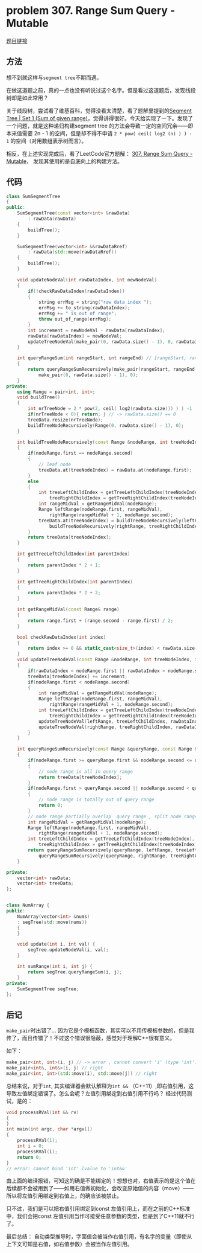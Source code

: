 # problem 307. Range Sum Query - Mutable

[题目链接](https://leetcode.com/problems/range-sum-query-mutable/)


## 方法

想不到就这样与`segment tree`不期而遇。

在做这道题之前，真的一点也没有听说过这个名字。但是看过这道题后，发现线段树却是如此常用？

关于线段树，尝试看了维基百科，觉得没看太清楚，看了题解里提到的[Segment Tree | Set 1 (Sum of given range)](http://www.geeksforgeeks.org/segment-tree-set-1-sum-of-given-range/)，觉得讲得很好。今天给实现了一下。发现了一个问题，就是这种递归构建segment tree 的方法会导致一定的空间冗余——即本来值需要 2n - 1 的空间，但是却不得不申请 `2 * pow( ceil( log2 (n) ) ) - 1` 的空间（对用数组表示树而言）。

相反，在上述实现完成后，看了LeetCode官方题解： [307. Range Sum Query - Mutable](https://leetcode.com/articles/range-sum-query-mutable/#approach-2-sqrt-decomposition-accepted)， 发现其使用的是自底向上的构建方法。

## 代码

```C++
class SumSegmentTree
{
public:
    SumSegmentTree(const vector<int> &rawData)
        : rawData(rawData)
    {
        buildTree();      
    }

    SumSegmentTree(vector<int> &&rawDataRref)
        : rawData(std::move(rawDataRref))
    {
        buildTree();
    }

    void updateNodeVal(int rawDataIndex, int newNodeVal)
    {
        if(!checkRawDataIndex(rawDataIndex))
        { 
            string errMsg = string("raw data index ");
            errMsg += to_string(rawDataIndex);
            errMsg += " is out of range";
            throw out_of_range(errMsg);
        }
        int increment = newNodeVal - rawData[rawDataIndex];
        rawData[rawDataIndex] = newNodeVal;
        updateTreeNodeVal(make_pair(0, rawData.size() - 1), 0, rawDataIndex, increment);
    }

    int queryRangeSum(int rangeStart, int rangeEnd) // [rangeStart, rangeEnd] -> inclusive
    {
        return queryRangeSumRecursively(make_pair(rangeStart, rangeEnd), 
            make_pair(0, rawData.size() - 1), 0);
    }
private:
    using Range = pair<int, int>;
    void buildTree()
    {
        int nrTreeNode = 2 * pow(2, ceil( log2(rawData.size()) ) ) -1  ;
        if(nrTreeNode < 0){ return; } // -> rawData.size() == 0
        treeData.resize(nrTreeNode);
        buildTreeNodeRecursively(Range(0, rawData.size() - 1), 0);
    }

    int buildTreeNodeRecursively(const Range &nodeRange, int treeNodeIndex)
    {
        if(nodeRange.first == nodeRange.second)
        {
            // leaf node
            treeData.at(treeNodeIndex) = rawData.at(nodeRange.first);
        }
        else
        {
            int treeLeftChildIndex = getTreeLeftChildIndex(treeNodeIndex),
                treeRightChildIndex = getTreeRightChildIndex(treeNodeIndex);
            int rangeMidVal = getRangeMidVal(nodeRange);
            Range leftRange(nodeRange.first, rangeMidVal),
                rightRange(rangeMidVal + 1, nodeRange.second);
            treeData.at(treeNodeIndex) = buildTreeNodeRecursively(leftRange, treeLeftChildIndex) + // left
                buildTreeNodeRecursively(rightRange, treeRightChildIndex);// right
        }
        return treeData[treeNodeIndex];
    }

    int getTreeLeftChildIndex(int parentIndex)
    {
        return parentIndex * 2 + 1;
    }

    int getTreeRightChildIndex(int parentIndex)
    {
        return parentIndex * 2 + 2;
    }

    int getRangeMidVal(const Range& range)
    {
        return range.first + (range.second - range.first) / 2;
    }

    bool checkRawDataIndex(int index)
    {
        return index >= 0 && static_cast<size_t>(index) < rawData.size();
    }
    void updateTreeNodeVal(const Range &nodeRange, int treeNodeIndex, int rawDataIndex, int increment)
    {
        if(rawDataIndex < nodeRange.first || rawDataIndex > nodeRange.second){ return; } // irrelevant
        treeData[treeNodeIndex] += increment;
        if(nodeRange.first < nodeRange.second)
        {
            int rangeMidVal = getRangeMidVal(nodeRange);
            Range leftRange(nodeRange.first, rangeMidVal),
                rightRange(rangeMidVal + 1, nodeRange.second);
            int treeLeftChildIndex = getTreeLeftChildIndex(treeNodeIndex),
                treeRightChildIndex = getTreeRightChildIndex(treeNodeIndex);
            updateTreeNodeVal(leftRange, treeLeftChildIndex, rawDataIndex, increment);
            updateTreeNodeVal(rightRange, treeRightChildIndex, rawDataIndex, increment);   
        }
    }

    int queryRangeSumRecursively(const Range &queryRange, const Range &nodeRange, int treeNodeIndex)
    {
        if(nodeRange.first >= queryRange.first && nodeRange.second <= queryRange.second)
        {
            // node range is all in query range
            return treeData[treeNodeIndex];
        }
        if(nodeRange.first > queryRange.second || nodeRange.second < queryRange.first)
        {
            // node range is totally out of query range
            return 0;
        }
        // node range partially overlap  query range , split node range
        int rangeMidVal = getRangeMidVal(nodeRange);
        Range leftRange(nodeRange.first, rangeMidVal),
            rightRange(rangeMidVal + 1, nodeRange.second);
        int treeLeftChildIndex = getTreeLeftChildIndex(treeNodeIndex),
            treeRightChildIndex = getTreeRightChildIndex(treeNodeIndex);
        return queryRangeSumRecursively(queryRange, leftRange, treeLeftChildIndex) +
            queryRangeSumRecursively(queryRange, rightRange, treeRightChildIndex);
    }

private:
    vector<int> rawData;
    vector<int> treeData;
};


class NumArray {
public:
    NumArray(vector<int> &nums) 
    : segTree(std::move(nums))
    {
    }

    void update(int i, int val) {
        segTree.updateNodeVal(i, val);
    }

    int sumRange(int i, int j) {
        return segTree.queryRangeSum(i, j);
    }
private:
    SumSegmentTree segTree;
};

```

## 后记

`make_pair`时出错了... 因为它是个模板函数，其实可以不用传模板参数的，但是我传了，而且传错了！不过这个错误很隐蔽，感觉对于理解C++很有意义。

如下：

```C++
make_pair<int, int>(i, j) // -> error , cannot convert 'i' (type 'int') to type 'int&&'
make_pair<int&, int&>(i, j) // right
make_pair<int, int>(std::move(i), std::move(j)) // right
```

总结来说，对于`int`, 其实编译器会默认解释为`int &&` （C++11）,即右值引用，这导致左值绑定错误了。怎么会呢？左值引用绑定到右值引用不行吗？ 经过代码测试，是的：

```C++
void processRVal(int && rv)
{
}
int main(int argc, char *argv[])
{
    processRVal(1);
    int i = 0;
    processRVal(i);
    return 0;
}
// error: cannot bind 'int' lvalue to 'int&&'
```

由上面的编译报错，可知这的确是不能绑定的！想想也对，右值表示的是这个值在后续都不会被用到了——如用右值做初始化，会改变原始值的内容（move）——所以将左值引用绑定到右值上，的确应该被禁止。

只不过，我们是可以把右值引用绑定到const 左值引用上，而在之前的C++标准中，我们会把const 左值引用当作可接受任意参数的类型，但是到了C++11就不行了。

最后总结： 自动类型推导时，字面值会被当作右值引用，有名字的变量（即使从上下文可知是右值，如右值参数）会被当作左值引用。